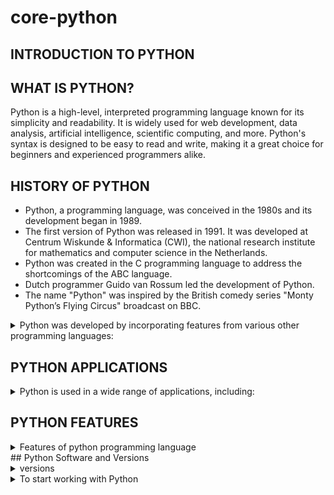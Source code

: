 # core-python

## INTRODUCTION TO PYTHON

## WHAT IS PYTHON?
Python is a high-level, interpreted programming language known for its simplicity and readability. It is widely used for web development, data analysis, artificial intelligence, scientific computing, and more. Python's syntax is designed to be easy to read and write, making it a great choice for beginners and experienced programmers alike.

## HISTORY OF PYTHON
- Python, a programming language, was conceived in the 1980s and its development began in 1989. 
- The first version of Python was released in 1991. It was developed at Centrum Wiskunde & Informatica (CWI), the national research institute for mathematics and computer science in the 
  Netherlands. 
- Python was created in the C programming language to address the shortcomings of the ABC language. 
- Dutch programmer Guido van Rossum led the development of Python. 
- The name "Python" was inspired by the British comedy series "Monty Python’s Flying Circus" broadcast on BBC.

<details>
  <summary>Python was developed by incorporating features from various other programming languages:</summary>

- C: Procedural Oriented Programming

- C++: Object-Oriented Programming

- Modula: Modular Programming

- Perl: Scripting Language
</details>

## PYTHON APPLICATIONS

<details>
  <summary>Python is used in a wide range of applications, including:</summary>

- Web Development: Frameworks like Django and Flask.

- Data Analysis: Libraries like pandas, NumPy, and Matplotlib.

- Machine Learning and AI: Libraries like TensorFlow, Keras, and Scikit-learn.

- Automation and Scripting: Automating repetitive tasks and writing scripts.

- Scientific Computing: Tools like SciPy and SymPy.

- Software Development: Building software applications.

- Game Development: Libraries like Pygame.
</details>

## PYTHON FEATURES
<details>
  <summary>
    Features of python programming language
  </summary>
  
- Simple and Easy to Learn: Clear syntax and readability.

- Interpreted Language: Executes code line by line, making debugging easier.

- Object-Oriented: Supports object-oriented programming (OOP) concepts.

- High-Level Language: Abstracts complex details from the user.

- Extensive Standard Library: Rich library of modules and functions for various tasks.

- Cross-Platform: Works on Windows, macOS, Linux, and other platforms.

- Dynamic Typing: Variable types are determined at runtime.

- Support for Multiple Programming Paradigms: Including procedural, object-oriented, and functional programming.
  
</details>
## Python Software and Versions
<details>
<summary>versions</summary>
Python 2.x: Older version, no longer actively maintained.
Python 3.x: Current version, with many improvements over Python 2.x.
Popular IDEs and Editors: PyCharm, VS Code, Jupyter Notebook, IDLE, Spyder.
6. Working with Python
  </details>
  
<details>
<summary>To start working with Python</summary>

- Install Python: Download and install from the official website 
(https://www.python.org/).

- Choose an IDE or Text Editor: Use an integrated development environment (IDE) like PyCharm or a text editor like VS Code.
  
- Write Python Code: Create a new Python file with a .py extension.
  
- Run Python Code: Execute the code using the Python interpreter.
</details>
